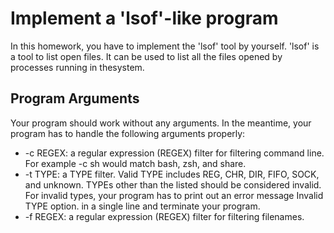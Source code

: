 # Implement a 'lsof'-like program

In this homework, you have to implement the 'lsof' tool by yourself. 'lsof' is a tool to list open files. It can be used to list all the files opened by processes running in thesystem.

## Program Arguments
Your program should work without any arguments. In the meantime, your program has to handle the following arguments properly:

  * -c REGEX: a regular expression (REGEX) filter for filtering command line. For example -c sh would match bash, zsh, and share.
  * -t TYPE: a TYPE filter. Valid TYPE includes REG, CHR, DIR, FIFO, SOCK, and unknown. TYPEs other than the listed should be considered invalid. For invalid types,    your program has to print out an error message Invalid TYPE option. in a single line and terminate your program.
  * -f REGEX: a regular expression (REGEX) filter for filtering filenames.
